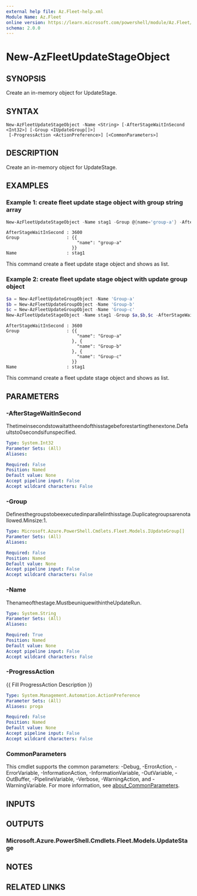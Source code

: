 ```yaml
---
external help file: Az.Fleet-help.xml
Module Name: Az.Fleet
online version: https://learn.microsoft.com/powershell/module/Az.Fleet/new-azfleetupdatestageobject
schema: 2.0.0
---
```


# New-AzFleetUpdateStageObject

## SYNOPSIS
Create an in-memory object for UpdateStage.

## SYNTAX

```
New-AzFleetUpdateStageObject -Name <String> [-AfterStageWaitInSecond <Int32>] [-Group <IUpdateGroup[]>]
 [-ProgressAction <ActionPreference>] [<CommonParameters>]
```

## DESCRIPTION
Create an in-memory object for UpdateStage.

## EXAMPLES

### Example 1: create fleet update stage object with group string array
```powershell
New-AzFleetUpdateStageObject -Name stag1 -Group @{name='group-a'} -AfterStageWaitInSecond 3600 | Format-List
```

```output
AfterStageWaitInSecond : 3600
Group                  : {{
                           "name": "group-a"
                         }}
Name                   : stag1
```

This command create a fleet update stage object and shows as list.

### Example 2: create fleet update stage object with update group object
```powershell
$a = New-AzFleetUpdateGroupObject -Name 'Group-a'
$b = New-AzFleetUpdateGroupObject -Name 'Group-b'                                                                           
$c = New-AzFleetUpdateGroupObject -Name 'Group-c'                                                                           
New-AzFleetUpdateStageObject -Name stag1 -Group $a,$b,$c -AfterStageWaitInSecond 3600 | Format-List
```

```output
AfterStageWaitInSecond : 3600
Group                  : {{
                           "name": "Group-a"
                         }, {
                           "name": "Group-b"
                         }, {
                           "name": "Group-c"
                         }}
Name                   : stag1
```

This command create a fleet update stage object and shows as list.

## PARAMETERS

### -AfterStageWaitInSecond
Thetimeinsecondstowaitattheendofthisstagebeforestartingthenextone.Defaultsto0secondsifunspecified.

```yaml
Type: System.Int32
Parameter Sets: (All)
Aliases:

Required: False
Position: Named
Default value: None
Accept pipeline input: False
Accept wildcard characters: False
```

### -Group
Definesthegroupstobeexecutedinparallelinthisstage.Duplicategroupsarenotallowed.Minsize:1.

```yaml
Type: Microsoft.Azure.PowerShell.Cmdlets.Fleet.Models.IUpdateGroup[]
Parameter Sets: (All)
Aliases:

Required: False
Position: Named
Default value: None
Accept pipeline input: False
Accept wildcard characters: False
```

### -Name
Thenameofthestage.MustbeuniquewithintheUpdateRun.

```yaml
Type: System.String
Parameter Sets: (All)
Aliases:

Required: True
Position: Named
Default value: None
Accept pipeline input: False
Accept wildcard characters: False
```

### -ProgressAction
{{ Fill ProgressAction Description }}

```yaml
Type: System.Management.Automation.ActionPreference
Parameter Sets: (All)
Aliases: proga

Required: False
Position: Named
Default value: None
Accept pipeline input: False
Accept wildcard characters: False
```

### CommonParameters
This cmdlet supports the common parameters: -Debug, -ErrorAction, -ErrorVariable, -InformationAction, -InformationVariable, -OutVariable, -OutBuffer, -PipelineVariable, -Verbose, -WarningAction, and -WarningVariable. For more information, see [about_CommonParameters](http://go.microsoft.com/fwlink/?LinkID=113216).

## INPUTS

## OUTPUTS

### Microsoft.Azure.PowerShell.Cmdlets.Fleet.Models.UpdateStage

## NOTES

## RELATED LINKS
